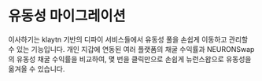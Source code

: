 # 유동성 마이그레이션

이사하기는 klaytn 기반의 디파이 서비스들에서 유동성 풀을 손쉽게 이동하고 관리할 수 있는 기능입니다. 개인 지갑에 연동된 여러 플랫폼의 채굴 수익률과 NEURONSwap의 유동성 채굴 수익률을 비교하여, 몇 번을 클릭만으로 손쉽게 뉴런스왑으로 유동성을 옮겨올 수 있습니다.
